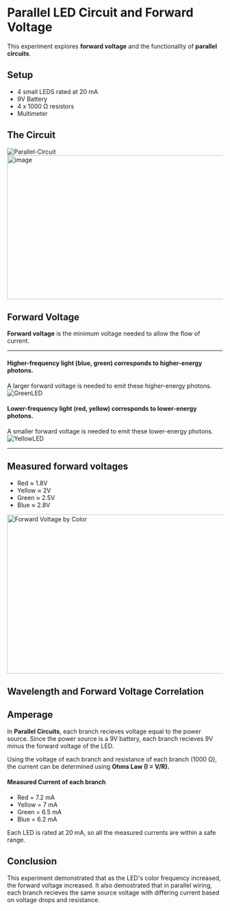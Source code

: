 # Parallel LED Circuit and Forward Voltage
This experiment explores **forward voltage** and the functionality of **parallel circuits**.

## Setup
* 4 small LEDS rated at 20 mA
* 9V Battery
* 4 x 1000 Ω resistors
* Multimeter

## The Circuit
![Parallel-Circuit](https://github.com/user-attachments/assets/1f92e7cd-8548-4d49-bce9-434f5014572d)
<img width="736" height="336" alt="image" src="https://github.com/user-attachments/assets/ce25fedc-557d-4670-989f-73ed31cced24" />

## Forward Voltage
**Forward voltage** is the minimum voltage needed to allow the flow of current.

--- 

#### Higher-frequency light (blue, green) corresponds to higher-energy photons. 
A larger forward voltage is needed to emit these higher-energy photons.
![GreenLED](https://github.com/user-attachments/assets/da359e6f-9024-4d2a-9afc-1f5160e758df)

#### Lower-frequency light (red, yellow) corresponds to lower-energy photons. 
A smaller forward voltage is needed to emit these lower-energy photons.
![YellowLED](https://github.com/user-attachments/assets/1448bc86-52fc-4c75-b27c-1d8c9f4d04dc)

---

## Measured forward voltages
* Red ≈ 1.8V
* Yellow ≈ 2V
* Green ≈ 2.5V
* Blue ≈ 2.8V
  
<img width="600" height="371" alt="Forward Voltage by Color" src="https://github.com/user-attachments/assets/437ac982-f67c-4861-b200-5c3477f35673" />



## Wavelength and Forward Voltage Correlation


## Amperage
In **Parallel Circuits**, each branch recieves voltage equal to the power source. Since the power source is a 9V battery, each branch recieves 9V minus the forward voltage of the LED.

Using the voltage of each branch and resistance of each branch (1000 Ω), the current can be determined using **Ohms Law (I = V/R).**

#### Measured Current of each branch
* Red = 7.2 mA
* Yellow = 7 mA
* Green = 6.5 mA
* Blue = 6.2 mA

Each LED is rated at 20 mA, so all the measured currents are within a safe range.



## Conclusion
This experiment demonstrated that as the LED's color frequency increased, the forward voltage increased. It also demostrated that in parallel wiring, each branch recieves the same source voltage with differing current based on voltage drops and resistance.


